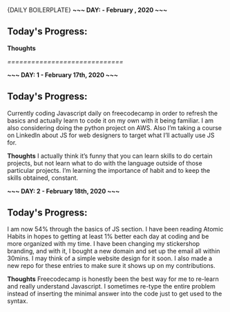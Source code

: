 
{DAILY BOILERPLATE} 
**~~~ DAY:  - February , 2020 ~~~**

## Today's Progress:

**Thoughts**

*=============================*



**~~~ DAY: 1 - February 17th, 2020 ~~~**

## Today's Progress:
Currently coding Javascript daily on freecodecamp in order to refresh the basics and actually learn to code it on my own with it being familiar. I am also considering doing the python project on AWS. Also I’m taking a course on LinkedIn about JS for web designers to target what I’ll actually use JS for.

**Thoughts**
I actually think it’s funny that you can learn skills to do certain projects, but not learn what to do with the language outside of those particular projects. I’m learning the importance of habit and to keep the skills obtained, constant.


**~~~ DAY: 2 - February 18th, 2020 ~~~**

## Today's Progress:
I am now 54% through the basics of JS section. I have been reading Atomic Habits in hopes to getting at least 1% better each day at coding and be more organized with my time. I have been changing my stickershop branding, and with it, I bought a new domain and set up the email all within 30mins. I may think of a simple website design for it soon. I also made a new repo for these entries to make sure it shows up on my contributions.

**Thoughts**
Freecodecamp is honestly been the best way for me to re-learn and really understand Javascript. I sometimes re-type the entire problem instead of inserting the minimal answer into the code just to get used to the syntax. 